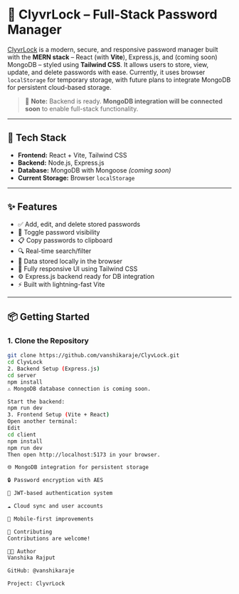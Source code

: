 # 🔐 ClyvrLock – Full-Stack Password Manager

[ClyvrLock](https://github.com/vanshikaraje/ClyvLock) is a modern, secure, and responsive password manager built with the **MERN stack** – React (with **Vite**), Express.js, and (coming soon) MongoDB – styled using **Tailwind CSS**. It allows users to store, view, update, and delete passwords with ease. Currently, it uses browser `localStorage` for temporary storage, with future plans to integrate MongoDB for persistent cloud-based storage.

> 📌 **Note:** Backend is ready. **MongoDB integration will be connected soon** to enable full-stack functionality.

---

## 🚀 Tech Stack

- **Frontend:** React + Vite, Tailwind CSS  
- **Backend:** Node.js, Express.js  
- **Database:** MongoDB with Mongoose *(coming soon)*  
- **Current Storage:** Browser `localStorage`

---

## ✨ Features

- ✅ Add, edit, and delete stored passwords  
- 🔐 Toggle password visibility  
- 📋 Copy passwords to clipboard  
- 🔍 Real-time search/filter  
- 📁 Data stored locally in the browser  
- 🎨 Fully responsive UI using Tailwind CSS  
- ⚙️ Express.js backend ready for DB integration  
- ⚡️ Built with lightning-fast Vite

---

## 📦 Getting Started

### 1. Clone the Repository

```bash
git clone https://github.com/vanshikaraje/ClyvLock.git
cd ClyvLock
2. Backend Setup (Express.js)
cd server
npm install
⚠️ MongoDB database connection is coming soon.

Start the backend:
npm run dev
3. Frontend Setup (Vite + React)
Open another terminal:
Edit
cd client
npm install
npm run dev
Then open http://localhost:5173 in your browser.

🌐 MongoDB integration for persistent storage

🔒 Password encryption with AES

🔑 JWT-based authentication system

☁️ Cloud sync and user accounts

📱 Mobile-first improvements

🙌 Contributing
Contributions are welcome!

👩‍💻 Author
Vanshika Rajput

GitHub: @vanshikaraje

Project: ClyvrLock
